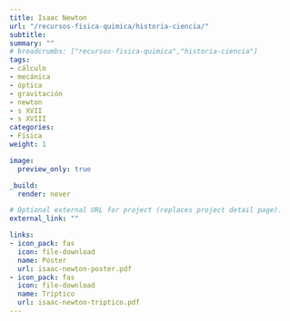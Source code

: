```yaml
---
title: Isaac Newton
url: "/recursos-fisica-quimica/historia-ciencia/"
subtitle: 
summary: ""
# breadcrumbs: ["recursos-fisica-quimica","historia-ciencia"]
tags:
- cálculo
- mecánica
- óptica
- gravitación
- newton
- s XVII
- s XVIII
categories:
- Física
weight: 1

image:
  preview_only: true

_build:
  render: never

# Optional external URL for project (replaces project detail page).
external_link: ""

links:
- icon_pack: fas
  icon: file-download
  name: Póster
  url: isaac-newton-poster.pdf
- icon_pack: fas
  icon: file-download
  name: Tríptico
  url: isaac-newton-triptico.pdf  
---
```

